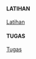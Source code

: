 #### LATIHAN
[Latihan](https://github.com/Tyassasmita/tekn-cloud-computing/blob/master/minggu-04/latihan.md "Latihan")
#### TUGAS
[Tugas](https://github.com/Tyassasmita/tekn-cloud-computing/blob/master/minggu-04/tugas.md "Tugas")